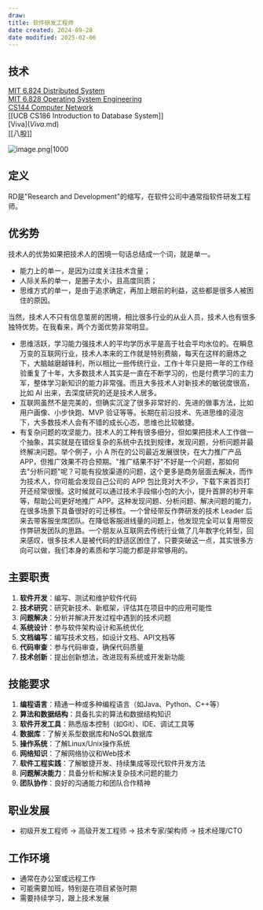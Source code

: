 ```yaml
---
draw:
title: 软件研发工程师
date created: 2024-09-28
date modified: 2025-02-06
---
```


## 技术

[MIT 6.824 Distributed System](MIT%206.824%20Distributed%20System.md)  
[MIT 6.828 Operating System Engineering](MIT%206.828%20Operating%20System%20Engineering.md)  
[CS144 Computer Network](CS144%20Computer%20Network.md)  
[[UCB CS186 Introduction to Database System]]  
[Viva$](Viva$.md)  
[[八股]]

![image.png|1000](https://imagehosting4picgo.oss-cn-beijing.aliyuncs.com/imagehosting/fix-dir%2Fpicgo%2Fpicgo-clipboard-images%2F2024%2F12%2F15%2F02-23-42-3147c79416e6bf106d5e422b52c8d54b-202412150223331-0f70b3.png)

## 定义

RD是"Research and Development"的缩写，在软件公司中通常指软件研发工程师。

## 优劣势

技术人的优势如果把技术人的困境一句话总结成一个词，就是单一。

- 能力上的单一，是因为过度关注技术含量；
- 人际关系的单一，是圈子太小，且高度同质；
- 思维方式的单一，是由于追求确定，再加上眼前的利益，这些都是很多人被困住的原因。

当然，技术人不只有信息茧房的困境，相比很多行业的从业人员，技术人也有很多独特优势。在我看来，两个方面优势非常明显。

- 思维活跃，学习能力强技术人的平均学历水平是高于社会平均水位的。在瞬息万变的互联网行业，技术人本来的工作就是特别费脑，每天在这样的磨炼之下，大脑越磨越锋利，所以相比一些传统行业，工作十年只是把一年的工作经验重复了十年，大多数技术人其实是一直在不断学习的，也是付费学习的主力军，整体学习新知识的能力非常强。而且大多技术人对新技术的敏锐度很高，比如 AI 出来，去深度研究的还是技术人居多。
- 互联网虽然不是完美的，但确实沉淀了很多非常好的、先进的做事方法，比如用户画像、小步快跑、MVP 验证等等。长期在前沿技术、先进思维的浸泡下，大多数技术人会有不错的成长心态，思维也比较敏捷。
- 有复杂问题的攻坚能力。技术人的工种有很多细分，但如果把技术人工作做一个抽象，其实就是在错综复杂的系统中去找到规律，发现问题，分析问题并最终解决问题。举个例子，小 A 所在的公司最近发展很快，在大力推广产品 APP，但推广效果不符合预期。"推广结果不好"不好是一个问题，那如何去"分析问题"呢？可能有投放渠道的问题，这个更多是商务层面去解决，而作为技术人，你可能会发现自己公司的 APP 包比竞对大不少，下载下来首页打开还经常很慢。这时候就可以通过技术手段缩小包的大小，提升首屏的秒开率等，帮助公司更好地推广 APP。这种发现问题、分析问题、解决问题的能力，在很多场景下具备很好的可迁移性。一个曾经带反作弊研发的技术 Leader 后来去带客服坐席团队。在降低客服进线量的问题上，他发现完全可以复用带反作弊研发团队的思路。一个朋友从互联网去传统行业做了几年数字化转型，回来感叹，很多技术人是被代码的舒适区困住了，只要突破这一点，其实很多方向可以做，我们本身的素质和学习能力都是非常够用的。

## 主要职责

1. **软件开发**：编写、测试和维护软件代码
2. **技术研究**：研究新技术、新框架，评估其在项目中的应用可能性
3. **问题解决**：分析并解决开发过程中遇到的技术问题
4. **系统设计**：参与软件架构设计和系统优化
5. **文档编写**：编写技术文档，如设计文档、API文档等
6. **代码审查**：参与代码审查，确保代码质量
7. **技术创新**：提出创新想法，改进现有系统或开发新功能

## 技能要求

1. **编程语言**：精通一种或多种编程语言（如Java、Python、C++等）
2. **算法和数据结构**：具备扎实的算法和数据结构知识
3. **软件开发工具**：熟悉版本控制（如Git）、IDE、调试工具等
4. **数据库**：了解关系型数据库和NoSQL数据库
5. **操作系统**：了解Linux/Unix操作系统
6. **网络知识**：了解网络协议和Web技术
7. **软件工程实践**：了解敏捷开发、持续集成等现代软件开发方法
8. **问题解决能力**：具备分析和解决复杂技术问题的能力
9. **团队协作**：良好的沟通能力和团队合作精神

## 职业发展

- 初级开发工程师 → 高级开发工程师 → 技术专家/架构师 → 技术经理/CTO

## 工作环境

- 通常在办公室或远程工作
- 可能需要加班，特别是在项目紧张时期
- 需要持续学习，跟上技术发展
